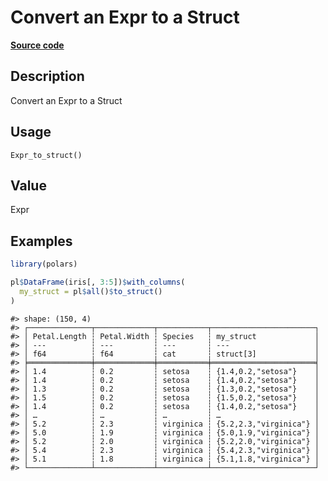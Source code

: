 

# Convert an Expr to a Struct

[**Source code**](https://github.com/pola-rs/r-polars/tree/mkdocs-matrial-search-preview/R/expr__expr.R#L3237)

## Description

Convert an Expr to a Struct

## Usage

<pre><code class='language-R'>Expr_to_struct()
</code></pre>

## Value

Expr

## Examples

``` r
library(polars)

pl$DataFrame(iris[, 3:5])$with_columns(
  my_struct = pl$all()$to_struct()
)
```

    #> shape: (150, 4)
    #> ┌──────────────┬─────────────┬───────────┬───────────────────────┐
    #> │ Petal.Length ┆ Petal.Width ┆ Species   ┆ my_struct             │
    #> │ ---          ┆ ---         ┆ ---       ┆ ---                   │
    #> │ f64          ┆ f64         ┆ cat       ┆ struct[3]             │
    #> ╞══════════════╪═════════════╪═══════════╪═══════════════════════╡
    #> │ 1.4          ┆ 0.2         ┆ setosa    ┆ {1.4,0.2,"setosa"}    │
    #> │ 1.4          ┆ 0.2         ┆ setosa    ┆ {1.4,0.2,"setosa"}    │
    #> │ 1.3          ┆ 0.2         ┆ setosa    ┆ {1.3,0.2,"setosa"}    │
    #> │ 1.5          ┆ 0.2         ┆ setosa    ┆ {1.5,0.2,"setosa"}    │
    #> │ 1.4          ┆ 0.2         ┆ setosa    ┆ {1.4,0.2,"setosa"}    │
    #> │ …            ┆ …           ┆ …         ┆ …                     │
    #> │ 5.2          ┆ 2.3         ┆ virginica ┆ {5.2,2.3,"virginica"} │
    #> │ 5.0          ┆ 1.9         ┆ virginica ┆ {5.0,1.9,"virginica"} │
    #> │ 5.2          ┆ 2.0         ┆ virginica ┆ {5.2,2.0,"virginica"} │
    #> │ 5.4          ┆ 2.3         ┆ virginica ┆ {5.4,2.3,"virginica"} │
    #> │ 5.1          ┆ 1.8         ┆ virginica ┆ {5.1,1.8,"virginica"} │
    #> └──────────────┴─────────────┴───────────┴───────────────────────┘
